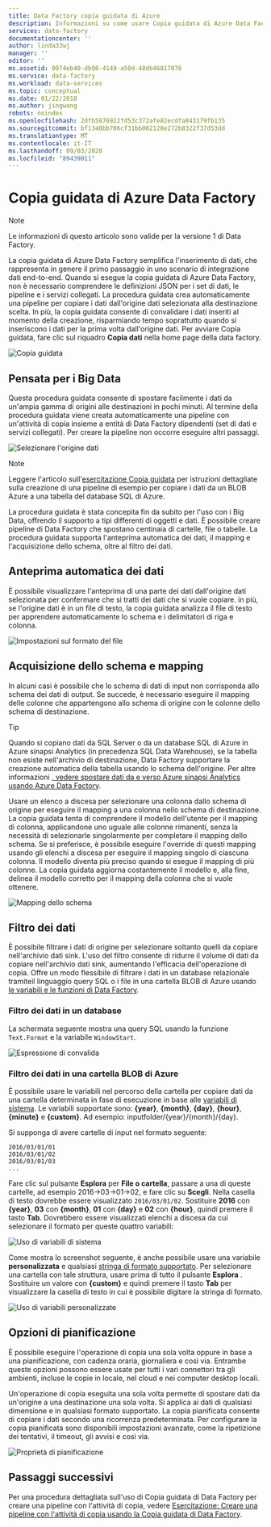 ```yaml
---
title: Data Factory copia guidata di Azure
description: Informazioni su come usare Copia guidata di Azure Data Factory per copiare i dati da origini dati supportate nei sink.
services: data-factory
documentationcenter: ''
author: linda33wj
manager: ''
editor: ''
ms.assetid: 0974eb40-db98-4149-a50d-48db46817076
ms.service: data-factory
ms.workload: data-services
ms.topic: conceptual
ms.date: 01/22/2018
ms.author: jingwang
robots: noindex
ms.openlocfilehash: 2dfb5876922fd53c372afe82ecdfa843179fb135
ms.sourcegitcommit: bf1340bb706cf31bb002128e272b8322f37d53dd
ms.translationtype: MT
ms.contentlocale: it-IT
ms.lasthandoff: 09/03/2020
ms.locfileid: "89439011"
---
```

# <a name="azure-data-factory-copy-wizard"></a>Copia guidata di Azure Data Factory
> [!NOTE]
> Le informazioni di questo articolo sono valide per la versione 1 di Data Factory. 

La copia guidata di Azure Data Factory semplifica l'inserimento di dati, che rappresenta in genere il primo passaggio in uno scenario di integrazione dati end-to-end. Quando si esegue la copia guidata di Azure Data Factory, non è necessario comprendere le definizioni JSON per i set di dati, le pipeline e i servizi collegati. La procedura guidata crea automaticamente una pipeline per copiare i dati dall'origine dati selezionata alla destinazione scelta. In più, la copia guidata consente di convalidare i dati inseriti al momento della creazione, risparmiando tempo soprattutto quando si inseriscono i dati per la prima volta dall'origine dati. Per avviare Copia guidata, fare clic sul riquadro **Copia dati** nella home page della data factory.

![Copia guidata](./media/data-factory-copy-wizard/copy-data-wizard.png)

## <a name="designed-for-big-data"></a>Pensata per i Big Data
Questa procedura guidata consente di spostare facilmente i dati da un'ampia gamma di origini alle destinazioni in pochi minuti. Al termine della procedura guidata viene creata automaticamente una pipeline con un'attività di copia insieme a entità di Data Factory dipendenti (set di dati e servizi collegati). Per creare la pipeline non occorre eseguire altri passaggi.   

![Selezionare l'origine dati](./media/data-factory-copy-wizard/select-data-source-page.png)

> [!NOTE]
> Leggere l'articolo sull'[esercitazione Copia guidata](data-factory-copy-data-wizard-tutorial.md) per istruzioni dettagliate sulla creazione di una pipeline di esempio per copiare i dati da un BLOB Azure a una tabella del database SQL di Azure.
>
>

La procedura guidata è stata concepita fin da subito per l'uso con i Big Data, offrendo il supporto a tipi differenti di oggetti e dati. È possibile creare pipeline di Data Factory che spostano centinaia di cartelle, file o tabelle. La procedura guidata supporta l'anteprima automatica dei dati, il mapping e l'acquisizione dello schema, oltre al filtro dei dati.

## <a name="automatic-data-preview"></a>Anteprima automatica dei dati
È possibile visualizzare l'anteprima di una parte dei dati dall'origine dati selezionata per confermare che si tratti dei dati che si vuole copiare. in più, se l'origine dati è in un file di testo, la copia guidata analizza il file di testo per apprendere automaticamente lo schema e i delimitatori di riga e colonna.

![Impostazioni sul formato del file](./media/data-factory-copy-wizard/file-format-settings.png)

## <a name="schema-capture-and-mapping"></a>Acquisizione dello schema e mapping
In alcuni casi è possibile che lo schema di dati di input non corrisponda allo schema dei dati di output. Se succede, è necessario eseguire il mapping delle colonne che appartengono allo schema di origine con le colonne dello schema di destinazione.

> [!TIP]
> Quando si copiano dati da SQL Server o da un database SQL di Azure in Azure sinapsi Analytics (in precedenza SQL Data Warehouse), se la tabella non esiste nell'archivio di destinazione, Data Factory supportare la creazione automatica della tabella usando lo schema dell'origine. Per altre informazioni [, vedere spostare dati da e verso Azure sinapsi Analytics usando Azure Data Factory](./data-factory-azure-sql-data-warehouse-connector.md).
>

Usare un elenco a discesa per selezionare una colonna dallo schema di origine per eseguire il mapping a una colonna nello schema di destinazione. La copia guidata tenta di comprendere il modello dell'utente per il mapping di colonna, applicandone uno uguale alle colonne rimanenti, senza la necessità di selezionarle singolarmente per completare il mapping dello schema. Se si preferisce, è possibile eseguire l'override di questi mapping usando gli elenchi a discesa per eseguire il mapping singolo di ciascuna colonna. Il modello diventa più preciso quando si esegue il mapping di più colonne. La copia guidata aggiorna costantemente il modello e, alla fine, delinea il modello corretto per il mapping della colonna che si vuole ottenere.     

![Mapping dello schema](./media/data-factory-copy-wizard/schema-mapping.png)

## <a name="filtering-data"></a>Filtro dei dati
È possibile filtrare i dati di origine per selezionare soltanto quelli da copiare nell'archivio dati sink. L'uso del filtro consente di ridurre il volume di dati da copiare nell'archivio dati sink, aumentando l'efficacia dell'operazione di copia. Offre un modo flessibile di filtrare i dati in un database relazionale tramiteil linguaggio query SQL o i file in una cartella BLOB di Azure usando [le variabili e le funzioni di Data Factory](data-factory-functions-variables.md).   

### <a name="filtering-of-data-in-a-database"></a>Filtro dei dati in un database
La schermata seguente mostra una query SQL usando la funzione `Text.Format` e la variabile `WindowStart`.

![Espressione di convalida](./media/data-factory-copy-wizard/validate-expressions.png)

### <a name="filtering-of-data-in-an-azure-blob-folder"></a>Filtro dei dati in una cartella BLOB di Azure
È possibile usare le variabili nel percorso della cartella per copiare dati da una cartella determinata in fase di esecuzione in base alle [variabili di sistema](data-factory-functions-variables.md#data-factory-system-variables). Le variabili supportate sono: **{year}**, **{month}**, **{day}**, **{hour}**, **{minute}** e **{custom}**. Ad esempio: inputfolder/{year}/{month}/{day}.

Si supponga di avere cartelle di input nel formato seguente:

```text
2016/03/01/01
2016/03/01/02
2016/03/01/03
...
```

Fare clic sul pulsante **Esplora** per **File o cartella**, passare a una di queste cartelle, ad esempio 2016->03->01->02, e fare clic su **Scegli**. Nella casella di testo dovrebbe essere visualizzato `2016/03/01/02`. Sostituire **2016** con **{year}**, **03** con **{month}**, **01** con **{day}** e **02** con **{hour}**, quindi premere il tasto **Tab**. Dovrebbero essere visualizzati elenchi a discesa da cui selezionare il formato per queste quattro variabili:

![Uso di variabili di sistema](./media/data-factory-copy-wizard/blob-standard-variables-in-folder-path.png)   

Come mostra lo screenshot seguente, è anche possibile usare una variabile **personalizzata** e qualsiasi [stringa di formato supportato](https://msdn.microsoft.com/library/8kb3ddd4.aspx). Per selezionare una cartella con tale struttura, usare prima di tutto il pulsante **Esplora** . Sostituire un valore con **{custom}** e quindi premere il tasto **Tab** per visualizzare la casella di testo in cui è possibile digitare la stringa di formato.     

![Uso di variabili personalizzate](./media/data-factory-copy-wizard/blob-custom-variables-in-folder-path.png)

## <a name="scheduling-options"></a>Opzioni di pianificazione
È possibile eseguire l'operazione di copia una sola volta oppure in base a una pianificazione, con cadenza oraria, giornaliera e così via. Entrambe queste opzioni possono essere usate per tutti i vari connettori tra gli ambienti, incluse le copie in locale, nel cloud e nei computer desktop locali.

Un'operazione di copia eseguita una sola volta permette di spostare dati da un'origine a una destinazione una sola volta. Si applica ai dati di qualsiasi dimensione e in qualsiasi formato supportato. La copia pianificata consente di copiare i dati secondo una ricorrenza predeterminata. Per configurare la copia pianificata sono disponibili impostazioni avanzate, come la ripetizione dei tentativi, il timeout, gli avvisi e così via.

![Proprietà di pianificazione](./media/data-factory-copy-wizard/scheduling-properties.png)

## <a name="next-steps"></a>Passaggi successivi
Per una procedura dettagliata sull'uso di Copia guidata di Data Factory per creare una pipeline con l'attività di copia, vedere [Esercitazione: Creare una pipeline con l'attività di copia usando la Copia guidata di Data Factory](data-factory-copy-data-wizard-tutorial.md).
